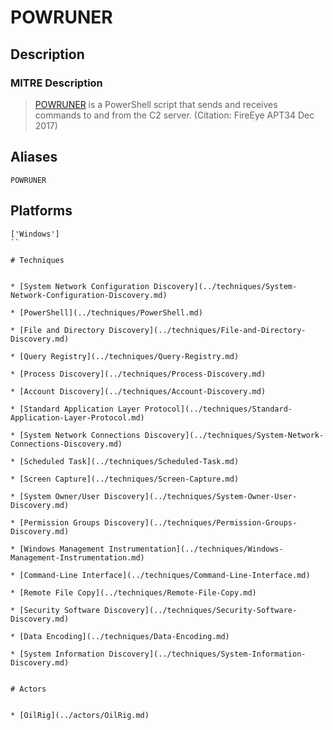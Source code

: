 
# POWRUNER

## Description

### MITRE Description

> [POWRUNER](https://attack.mitre.org/software/S0184) is a PowerShell script that sends and receives commands to and from the C2 server. (Citation: FireEye APT34 Dec 2017)

## Aliases

```
POWRUNER
```

## Platforms

```
['Windows']
``

# Techniques


* [System Network Configuration Discovery](../techniques/System-Network-Configuration-Discovery.md)

* [PowerShell](../techniques/PowerShell.md)
    
* [File and Directory Discovery](../techniques/File-and-Directory-Discovery.md)
    
* [Query Registry](../techniques/Query-Registry.md)
    
* [Process Discovery](../techniques/Process-Discovery.md)
    
* [Account Discovery](../techniques/Account-Discovery.md)
    
* [Standard Application Layer Protocol](../techniques/Standard-Application-Layer-Protocol.md)
    
* [System Network Connections Discovery](../techniques/System-Network-Connections-Discovery.md)
    
* [Scheduled Task](../techniques/Scheduled-Task.md)
    
* [Screen Capture](../techniques/Screen-Capture.md)
    
* [System Owner/User Discovery](../techniques/System-Owner-User-Discovery.md)
    
* [Permission Groups Discovery](../techniques/Permission-Groups-Discovery.md)
    
* [Windows Management Instrumentation](../techniques/Windows-Management-Instrumentation.md)
    
* [Command-Line Interface](../techniques/Command-Line-Interface.md)
    
* [Remote File Copy](../techniques/Remote-File-Copy.md)
    
* [Security Software Discovery](../techniques/Security-Software-Discovery.md)
    
* [Data Encoding](../techniques/Data-Encoding.md)
    
* [System Information Discovery](../techniques/System-Information-Discovery.md)
    

# Actors


* [OilRig](../actors/OilRig.md)

